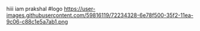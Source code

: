 hiii
iam prakshal
#logo
https://user-images.githubusercontent.com/59816119/72234328-6e78f500-35f2-11ea-9c06-c88c1e5a7ab1.png
